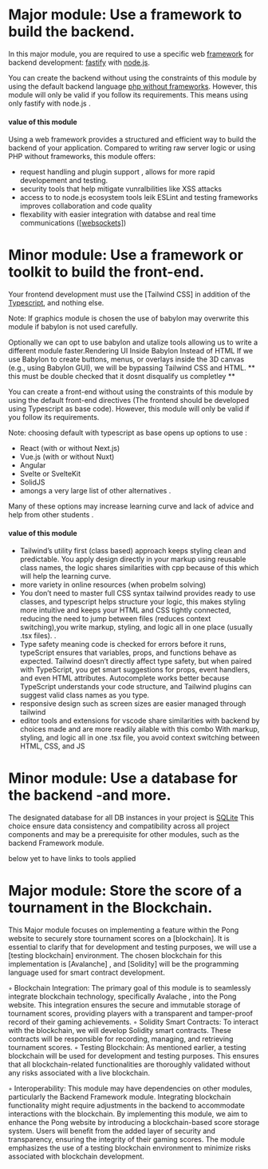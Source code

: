 # Major module: Use a framework to build the backend.
In this major module, you are required to use a specific web <a href="Definitions.md#frameworks " title="software framework that is designed to support the development of web applications ">framework</a> for backend
development:  [fastify](fastify.md)  with [node.js](node_js.md).

You can create the backend without using the constraints of this
module by using the default backend language [php without frameworks](small_frameworks.md). However, this module will only be valid if you
follow its requirements. This means using only fastify with node.js . 

#### value of this module 

Using a web framework  provides a structured and efficient way to build the backend of your application. Compared to writing raw server logic or using PHP without frameworks, this module offers:

- request handling and plugin support , allows for more rapid developement and testing.
- security tools that help mitigate vunralbilities like XSS attacks
- access to to node.js ecosystem tools leik ESLint and testing frameworks improves collaboration and code quality
- flexability with easier integration with databse and real time communications (<a href="Definitions.md#websockets " title="  a communication protocol that provides a persistent, bidirectional, full-duplex channel over a single TCP connection">[websockets]</a>)

 
# Minor module: Use a framework or toolkit to build the front-end.
Your frontend development must use the [Tailwind CSS] in addition of the [Typescript](typescript.md), and nothing else.

Note: If graphics module is chosen the use of babylon may overwrite this module if babylon is not used carefully.

Optionally we can opt to use babylon and utalize tools allowing us to write a different module faster.Rendering UI Inside Babylon Instead of HTML
If we use Babylon to create buttons, menus, or overlays inside the 3D canvas (e.g., using Babylon GUI), we will be bypassing Tailwind CSS and HTML.
** this must be double checked that it dosnt disqualify us completley **


You can create a front-end without using the constraints of this
module by using the default front-end directives (The frontend should be developed using Typescript as base code). However, this module will only be valid if you follow its requirements.

Note: choosing default with typescript as base opens up options to use :

- React (with or without Next.js)
- Vue.js (with or without Nuxt)
- Angular
- Svelte or SvelteKit
- SolidJS
- amongs a very large list of other alternatives .

Many of these options may increase learning curve and lack of advice and help from other students .

#### value of this module
- Tailwind’s utility first (class based) approach keeps styling clean and predictable. You apply design directly in your markup using reusable class names, the logic shares similarities with cpp because of this which will help the learning curve.
- more variety in online resources (when probelm solving)
- You don’t need to master full CSS syntax tailwind provides ready to use classes, and typescript helps structure your logic, this makes styling more intuitive and keeps your HTML and CSS tightly connected, reducing the need to jump between files (reduces context switching),you write markup, styling, and logic all in one place (usually .tsx files). .
- Type safety meaning code is checked for errors before it runs, typeScript ensures that variables, props, and functions behave as expected. Tailwind doesn’t directly affect type safety, but when paired with TypeScript, you get smart suggestions for props, event handlers, and even HTML attributes. Autocomplete works better because TypeScript understands your code structure, and Tailwind plugins can suggest valid class names as you type.
- responsive design such as screen sizes are easier managed through tailwind
- editor tools and extensions for vscode share similarities with backend by choices made and are more readily ailable with this combo 
With markup, styling, and logic all in one .tsx file, you avoid context switching between HTML, CSS, and JS

# Minor module: Use a database for the backend -and more.
The designated database for all DB instances in your project is [SQLite](sqllite.md) This choice
ensure data consistency and compatibility across all project components and may
be a prerequisite for other modules, such as the backend Framework module.


below yet to have links to tools applied
# Major module: Store the score of a tournament in the Blockchain.
This Major module focuses on implementing a feature within the Pong website to
securely store tournament scores on a [blockchain]. It is essential to clarify that for
development and testing purposes, we will use a [testing blockchain] environment.
The chosen blockchain for this implementation is [Avalanche] , and [Solidity] will be
the programming language used for smart contract development.

◦ Blockchain Integration: The primary goal of this module is to seamlessly integrate blockchain technology, specifically Avalache , into the Pong website.
This integration ensures the secure and immutable storage of tournament
scores, providing players with a transparent and tamper-proof record of their
gaming achievements.
◦ Solidity Smart Contracts: To interact with the blockchain, we will develop
Solidity smart contracts. These contracts will be responsible for recording,
managing, and retrieving tournament scores.
◦ Testing Blockchain: As mentioned earlier, a testing blockchain will be used for
development and testing purposes. This ensures that all blockchain-related
functionalities are thoroughly validated without any risks associated with a
live blockchain.

◦ Interoperability: This module may have dependencies on other modules, particularly the Backend Framework module. Integrating blockchain functionality
might require adjustments in the backend to accommodate interactions with
the blockchain.
By implementing this module, we aim to enhance the Pong website by introducing
a blockchain-based score storage system. Users will benefit from the added layer
of security and transparency, ensuring the integrity of their gaming scores. The
module emphasizes the use of a testing blockchain environment to minimize risks
associated with blockchain development.
